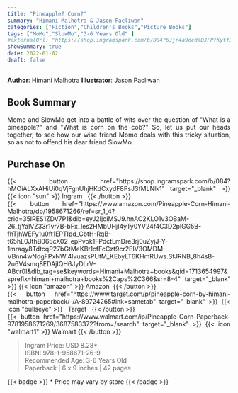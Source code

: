 ```yaml
---
title: "Pineapple? Corn?"
summary: "Himani Malhotra & Jason Pacliwan"
categories: ["Fiction","Children's Books","Picture Books"]
tags: ["MoMo","SlowMo","3-6 Years Old" ]
#externalUrl: "https://shop.ingramspark.com/b/084?6Jjr4a9oedaDJFPfKytf1LvKUUDUXW5AIJUdB7cwUpO"
showSummary: true
date: 2022-01-02
draft: false
---
```

<div class="flex flex-wrap">

**Author**:&nbsp;Himani&nbsp;Malhotra **Illustrator**:&nbsp;Jason&nbsp;Pacliwan

<div align="justify">

## Book Summary
Momo and SlowMo get into a battle of wits over the question of "What is a pineapple?" and "What is corn on the cob?" So, let us put our heads together, to see how our wise friend Momo deals with this tricky situation, so as not to offend his dear friend SlowMo. 

## Purchase  On

<div class="flex flex-wrap">

<div>
<div class=" mt-3 ">
{{< button href="https://shop.ingramspark.com/b/084?hMOiALXxAHiUi0qVjFgnUhjHKdCxydF8PsJ3fMLNlk1" target="_blank" >}}
{{< icon "sun" >}}&nbsp;Ingram&nbsp;&nbsp;
{{< /button >}}
</div>
<div class=" mt-3 ">
{{< button href="https://www.amazon.com/Pineapple-Corn-Himani-Malhotra/dp/1958671266/ref=sr_1_4?crid=35IRES1ZDV7P1&dib=eyJ2IjoiMSJ9.hnAC2KLO1v3OBaM-26_tjYalVZ33r1vr7B-bFx_les2HMbUHjI4yTy0YV24f4C3D2plGG5B-fhTjhWEFy1u0ft1EPTIpd_CbtH-RqB-t65hL0JthB065cX02_epPvok1FPdctLmDre3rj0uZyjJ-Y-1mraqy8TdtcqP27bGtMeKBt1cfFcCzt9cr2EIV3OMDM-VBnn4wNdgFPxNWl4lvuazsPUtM_KEbyLT6KHmRUws.SfJRNB_8h4sB-2u6V4smq8EDAjIQH6JyDLrV-ABcr0I&dib_tag=se&keywords=Himani+Malhotra+books&qid=1713654997&sprefix=himani+malhotra+books%2Caps%2C366&sr=8-4" target="_blank" >}}
{{< icon "amazon" >}} Amazon&nbsp;
{{< /button >}}
</div>
</div>
<div>
<div class=" mt-3 ">
{{< button href="https://www.target.com/p/pineapple-corn-by-himani-malhotra-paperback/-/A-89724265#lnk=sametab" target="_blank" >}}
{{< icon "bullseye" >}} &nbsp;&nbsp;Target&nbsp;&nbsp;
{{< /button >}}
</div>
<div class=" mt-3 ">
{{< button href="https://www.walmart.com/ip/Pineapple-Corn-Paperback-9781958671269/3687583372?from=/search" target="_blank" >}}
{{< icon "walmart1" >}} Walmart
{{< /button >}}
</div>
</div>
</div>



> Ingram Price: USD 8.28* <br>
> ISBN: 978-1-958671-26-9 <br>
> Recommended Age: 3-6 Years Old <br> 
> Paperback | 6 x 9 inches | 42 pages 

{{< badge >}}  * Price may vary by store {{< /badge >}}

</div>

</div>

